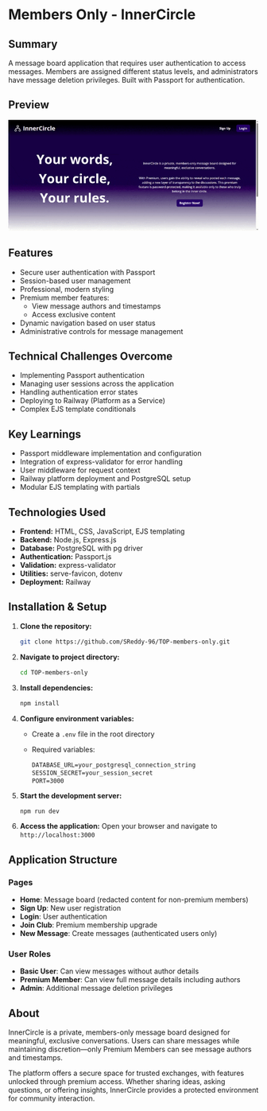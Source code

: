 # Members Only - InnerCircle

## Summary

A message board application that requires user authentication to access messages. Members are assigned different status levels, and administrators have message deletion privileges. Built with Passport for authentication.

## Preview

![Walkthrough of app](./public/images/walkthrough-members-only.gif)

## Features

- Secure user authentication with Passport
- Session-based user management
- Professional, modern styling
- Premium member features:
  - View message authors and timestamps
  - Access exclusive content
- Dynamic navigation based on user status
- Administrative controls for message management

## Technical Challenges Overcome

- Implementing Passport authentication
- Managing user sessions across the application
- Handling authentication error states
- Deploying to Railway (Platform as a Service)
- Complex EJS template conditionals

## Key Learnings

- Passport middleware implementation and configuration
- Integration of express-validator for error handling
- User middleware for request context
- Railway platform deployment and PostgreSQL setup
- Modular EJS templating with partials

## Technologies Used

- **Frontend:** HTML, CSS, JavaScript, EJS templating
- **Backend:** Node.js, Express.js
- **Database:** PostgreSQL with pg driver
- **Authentication:** Passport.js
- **Validation:** express-validator
- **Utilities:** serve-favicon, dotenv
- **Deployment:** Railway

## Installation & Setup

1. **Clone the repository:**

   ```bash
   git clone https://github.com/SReddy-96/TOP-members-only.git
   ```

2. **Navigate to project directory:**

   ```bash
   cd TOP-members-only
   ```

3. **Install dependencies:**

   ```bash
   npm install
   ```

4. **Configure environment variables:**

   - Create a `.env` file in the root directory
   - Required variables:

     ```.env
     DATABASE_URL=your_postgresql_connection_string
     SESSION_SECRET=your_session_secret
     PORT=3000
     ```

5. **Start the development server:**

   ```bash
   npm run dev
   ```

6. **Access the application:**
   Open your browser and navigate to `http://localhost:3000`

## Application Structure

### Pages

- **Home**: Message board (redacted content for non-premium members)
- **Sign Up**: New user registration
- **Login**: User authentication
- **Join Club**: Premium membership upgrade
- **New Message**: Create messages (authenticated users only)

### User Roles

- **Basic User**: Can view messages without author details
- **Premium Member**: Can view full message details including authors
- **Admin**: Additional message deletion privileges

## About

InnerCircle is a private, members-only message board designed for meaningful, exclusive conversations. Users can share messages while maintaining discretion—only Premium Members can see message authors and timestamps.

The platform offers a secure space for trusted exchanges, with features unlocked through premium access. Whether sharing ideas, asking questions, or offering insights, InnerCircle provides a protected environment for community interaction.
